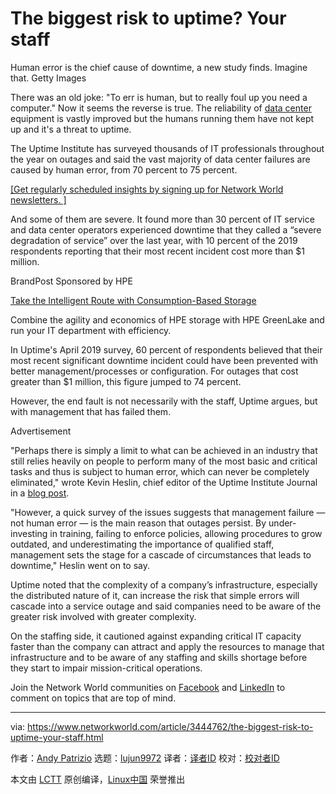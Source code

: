 [#]: collector: (lujun9972)
[#]: translator: (sthwhl)
[#]: reviewer: ( )
[#]: publisher: ( )
[#]: url: ( )
[#]: subject: (The biggest risk to uptime? Your staff)
[#]: via: (https://www.networkworld.com/article/3444762/the-biggest-risk-to-uptime-your-staff.html)
[#]: author: (Andy Patrizio https://www.networkworld.com/author/Andy-Patrizio/)

The biggest risk to uptime? Your staff
======
Human error is the chief cause of downtime, a new study finds. Imagine that.
Getty Images

There was an old joke: "To err is human, but to really foul up you need a computer." Now it seems the reverse is true. The reliability of [data center][1] equipment is vastly improved but the humans running them have not kept up and it's a threat to uptime.

The Uptime Institute has surveyed thousands of IT professionals throughout the year on outages and said the vast majority of data center failures are caused by human error, from 70 percent to 75 percent.

[[Get regularly scheduled insights by signing up for Network World newsletters. ]][2]

And some of them are severe. It found more than 30 percent of IT service and data center operators experienced downtime that they called a “severe degradation of service” over the last year, with 10 percent of the 2019 respondents reporting that their most recent incident cost more than $1 million.

[][3]

BrandPost Sponsored by HPE

[Take the Intelligent Route with Consumption-Based Storage][3]

Combine the agility and economics of HPE storage with HPE GreenLake and run your IT department with efficiency.

In Uptime's April 2019 survey, 60 percent of respondents believed that their most recent significant downtime incident could have been prevented with better management/processes or configuration. For outages that cost greater than $1 million, this figure jumped to 74 percent.

However, the end fault is not necessarily with the staff, Uptime argues, but with management that has failed them.

Advertisement

"Perhaps there is simply a limit to what can be achieved in an industry that still relies heavily on people to perform many of the most basic and critical tasks and thus is subject to human error, which can never be completely eliminated," wrote Kevin Heslin, chief editor of the Uptime Institute Journal in a [blog post][4].

"However, a quick survey of the issues suggests that management failure — not human error — is the main reason that outages persist. By under-investing in training, failing to enforce policies, allowing procedures to grow outdated, and underestimating the importance of qualified staff, management sets the stage for a cascade of circumstances that leads to downtime," Heslin went on to say.

Uptime noted that the complexity of a company’s infrastructure, especially the distributed nature of it, can increase the risk that simple errors will cascade into a service outage and said companies need to be aware of the greater risk involved with greater complexity.

On the staffing side, it cautioned against expanding critical IT capacity faster than the company can attract and apply the resources to manage that infrastructure and to be aware of any staffing and skills shortage before they start to impair mission-critical operations.

Join the Network World communities on [Facebook][5] and [LinkedIn][6] to comment on topics that are top of mind.

--------------------------------------------------------------------------------

via: https://www.networkworld.com/article/3444762/the-biggest-risk-to-uptime-your-staff.html

作者：[Andy Patrizio][a]
选题：[lujun9972][b]
译者：[译者ID](https://github.com/译者ID)
校对：[校对者ID](https://github.com/校对者ID)

本文由 [LCTT](https://github.com/LCTT/TranslateProject) 原创编译，[Linux中国](https://linux.cn/) 荣誉推出

[a]: https://www.networkworld.com/author/Andy-Patrizio/
[b]: https://github.com/lujun9972
[1]: https://www.networkworld.com/article/3223692/what-is-a-data-centerhow-its-changed-and-what-you-need-to-know.html
[2]: https://www.networkworld.com/newsletters/signup.html
[3]: https://www.networkworld.com/article/3440100/take-the-intelligent-route-with-consumption-based-storage.html?utm_source=IDG&utm_medium=promotions&utm_campaign=HPE20773&utm_content=sidebar ( Take the Intelligent Route with Consumption-Based Storage)
[4]: https://journal.uptimeinstitute.com/how-to-avoid-outages-try-harder/
[5]: https://www.facebook.com/NetworkWorld/
[6]: https://www.linkedin.com/company/network-world
